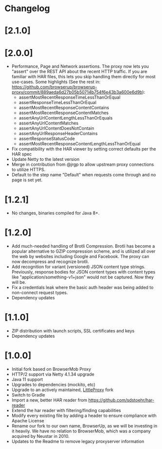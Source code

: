 # Changelog

# [2.1.0]

# [2.0.0]
- Performance, Page and Network assertions. The proxy now lets you "assert" over the REST API about the recent HTTP traffic. If you are familiar with HAR files, this lets you skip handling them directly for most use-cases. Some highlights (See the rest in: https://github.com/browserup/browserup-proxy/commit/889aeda6d27b05b50714b754f6e43b3a600e6d9b):
    - assertMostRecentResponseTimeLessThanOrEqual
    - assertResponseTimeLessThanOrEqual
    - assertMostRecentResponseContentContains
    - assertMostRecentResponseContentMatches
    - assertAnyUrlContentLengthLessThanOrEquals
    - assertAnyUrlContentMatches
    - assertAnyUrlContentDoesNotContain
    - assertAnyUrlResponseHeaderContains
    - assertResponseStatusCode
    - assertMostRecentResponseContentLengthLessThanOrEqual
- Fix compatibility with the HAR viewer by setting correct defaults per the HAR spec
- Update Netty to the latest version
- Merge in contribution from @jrgp to allow upstream proxy connections to utilize HTTPS.
- Default to the step name "Default" when requests come through and no page is set yet.

# [1.2.1]
- No changes, binaries compiled for Java 8+.

# [1.2.0]
- Add much-needed handling of Brotli Compression. Brotli has become a popular alternative to GZIP compression scheme, and is utilized all over the web by websites including Google and Facebook. The proxy can now decompress and recognize brotli.
- Add recognition for variant (versioned) JSON content type strings. Previously, response bodies for JSON content types with content types like  "application/something-v1+json"  would not be captured. Now they will be.
- Fix a credentials leak where the basic auth header was being added to non-connect request types.
- Dependency updates

# [1.1.0]
- ZIP distribution with launch scripts, SSL certificates and keys
- Dependency updates

# [1.0.0]
- Initial fork based on BrowserMob Proxy
- HTTP/2 support via Netty 4.1.34 upgrade
- Java 11 support
- Upgrades to dependencies (mockito, etc)
- Upgrade to an actively maintained, [LittleProxy](https://github.com/mrog/LittleProxy) fork
- Switch to Gradle
- Import a new, better HAR reader from https://github.com/sdstoehr/har-reader
- Extend the har reader with filtering/finding capabilities
- Modify every existing file by adding a header to ensure compliance with Apache License
- Rename our fork to our own name, BrowserUp, as we will be investing in it heavily. 
    We have no relation to BrowserMob, which was a company acquired by Neustar in 2010.
- Updates to the Readme to remove legacy proxyserver information
